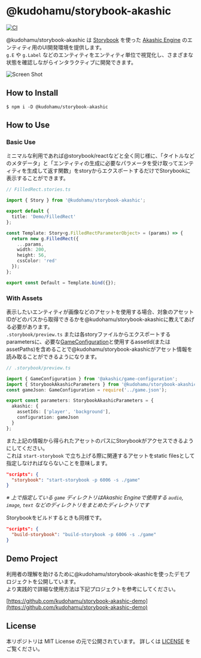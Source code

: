 # @kudohamu/storybook-akashic

[![CI](https://github.com/kudohamu/storybook-akashic/actions/workflows/ci.yml/badge.svg)](https://github.com/kudohamu/storybook-akashic/actions/workflows/ci.yml)

@kudohamu/storybook-akashic は [Storybook](https://storybook.js.org/) を使った [Akashic Engine](https://akashic-games.github.io/) のエンティティ用のUI開発環境を提供します。  
`g.E` や `g.Label` などのエンティティをエンティティ単位で視覚化し、さまざまな状態を確認しながらインタラクティブに開発できます。

![Screen Shot](https://github.com/kudohamu/storybook-akashic/blob/main/assets/screenshot.gif)  

## How to Install

```
$ npm i -D @kudohamu/storybook-akashic
```

## How to Use

### Basic Use

ミニマルな利用であれば@storybook/reactなどと全く同じ様に、「タイトルなどのメタデータ」と「エンティティの生成に必要なパラメータを受け取ってエンティティを生成して返す関数」をstoryからエクスポートするだけでStorybookに表示することができます。

```typescript
// FilledRect.stories.ts

import { Story } from '@kudohamu/storybook-akashic';

export default {
  title: 'Demo/FilledRect'
};

const Template: Story<g.FilledRectParameterObject> = (params) => {
  return new g.FilledRect({
    ...params,
    width: 200,
    height: 56,
    cssColor: 'red'
  });
};

export const Default = Template.bind({});
```

### With Assets

表示したいエンティティが画像などのアセットを使用する場合、対象のアセットIDがどのパスから取得できるかを@kudohamu/storybook-akashicに教えてあげる必要があります。  
`.storybook/preview.ts` または各storyファイルからエクスポートするparametersに、必要な[GameConfiguration](https://akashic-games.github.io/reference/akashic-engine-v3/interfaces/gameconfiguration.html)と使用するassetId(またはassetPaths)を含めることで@kudohamu/storybook-akashicがアセット情報を読み取ることができるようになります。  

```typescript
// .storybook/preview.ts

import { GameConfiguration } from '@akashic/game-configuration';
import { StorybookAkashicParameters } from '@kudohamu/storybook-akashic';
const gameJson: GameConfiguration = require('../game.json');

export const parameters: StorybookAkashicParameters = {
  akashic: {
    assetIds: ['player', 'background'],
    configuration: gameJson
  }
};
```

また上記の情報から得られたアセットのパスにStorybookがアクセスできるようにしてください。  
これは `start-storybook` で立ち上げる際に関連するアセットをstatic filesとして指定しなければならないことを意味します。  

```json
"scripts": {
  "storybook": "start-storybook -p 6006 -s ./game"
}
```
*※ 上で指定している `game` ディレクトリはAkashic Engineで使用する `audio`, `image`, `text` などのディレクトリをまとめたディレクトリです*
  
  
Storybookをビルドするときも同様です。

```json
"scripts": {
  "build-storybook": "build-storybook -p 6006 -s ./game"
}
```

## Demo Project

利用者の理解を助けるために@kudohamu/storybook-akashicを使ったデモプロジェクトを公開しています。  
より実践的で詳細な使用方法は下記プロジェクトを参考にしてください。  

[https://github.com/kudohamu/storybook-akashic-demo](https://github.com/kudohamu/storybook-akashic-demo)

## License

本リポジトリは MIT License の元で公開されています。 詳しくは [LICENSE](https://github.com/kudohamu/storybook-akashic/blob/main/LICENSE) をご覧ください。

